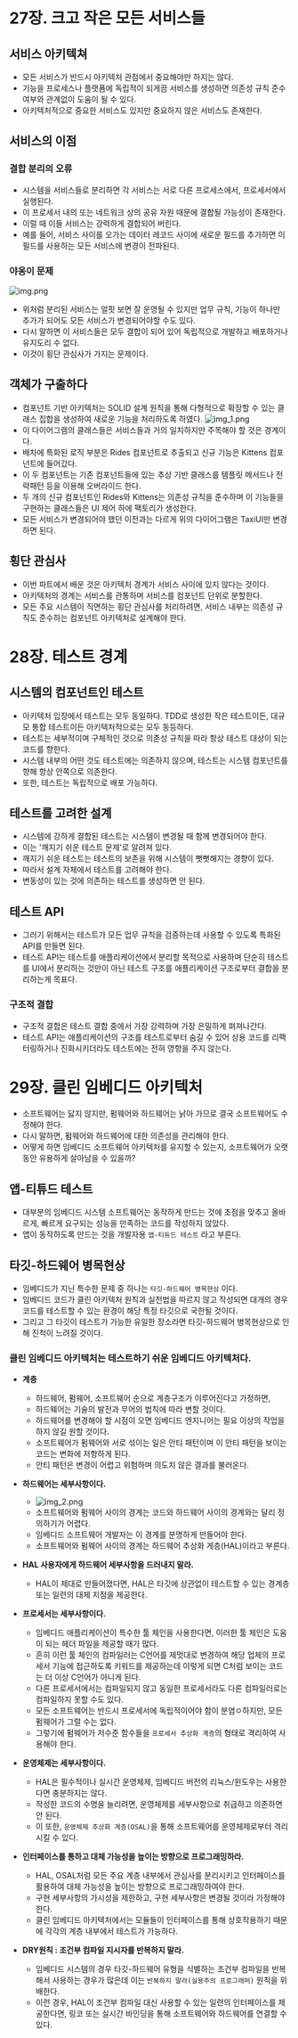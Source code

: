 # 27장. 크고 작은 모든 서비스들

## 서비스 아키텍쳐
- 모든 서비스가 반드시 아키텍처 관점에서 중요해야만 하지는 않다.
- 기능을 프로세스나 플랫폼에 독립적이 되게끔 서비스를 생성하면 의존성 규칙 준수 여부와 관계없이 도움이 될 수 있다.
- 아키텍처적으로 중요한 서비스도 있지만 중요하지 않은 서비스도 존재한다.

## 서비스의 이점
### 결합 분리의 오류
- 시스템을 서비스들로 분리하면 각 서비스는 서로 다른 프로세스에서, 프로세서에서 실행된다.
- 이 프로세서 내의 또는 네트워크 상의 공유 자원 때문에 결합될 가능성이 존재한다.
- 이럴 때 이들 서비스는 강력하게 결합되어 버린다.
- 예를 들어, 서비스 사이를 오가는 데이터 레코드 사이에 새로운 필드를 추가하면 이 필드를 사용하는 모든 서비스에 변경이 전파된다.

### 야옹이 문제
![img.png](img/heegeon1.png)
- 위처럼 분리된 서비스는 얼핏 보면 잘 운영될 수 있지만 업무 규칙, 기능이 하나만 추가가 되어도 모든 서비스가 변경되어야할 수도 있다.
- 다시 말하면 이 서비스들은 모두 결합이 되어 있어 독립적으로 개발하고 배포하거나 유지도리 수 없다.
- 이것이 횡단 관심사가 가지는 문제이다.

## 객체가 구출하다
- 컴포넌트 기반 아키텍처는 SOLID 설계 원칙을 통해 다형적으로 확장할 수 있는 클래스 집합을 생성하여 새로운 기능을 처리하도록 하였다.
![img_1.png](img/heegeon2.png)
- 이 다이어그램의 클래스들은 서비스들과 거의 일치하지만 주목해야 할 것은 경계이다.
- 배차에 특화된 로직 부분은 Rides 컴포넌트로 추출되고 신규 기능은 Kittens 컴포넌트에 들어갔다.
- 이 두 컴포넌트는 기존 컴포넌트들에 있는 추상 기반 클래스를 템플릿 메서드나 전략패턴 등을 이용해 오버라이드 한다.
- 두 개의 신규 컴포넌트인 Rides와 Kittens는 의존성 규칙을 준수하며 이 기능들을 구현하는 클래스들은 UI 제어 하에 팩토리가 생성한다.
- 모든 서비스가 변경되어야 했던 이전과는 다르게 위의 다이어그램은 TaxiUI만 변경하면 된다.

## 횡단 관심사
- 이번 파트에서 배운 것은 아키텍처 경계가 서비스 사이에 있지 않다는 것이다.
- 아키텍처의 경계는 서비스를 관통하며 서비스를 컴포넌트 단위로 분할한다.
- 모든 주요 시스템이 직면하는 횡단 관심사를 처리하려면, 서비스 내부는 의존성 규칙도 준수하는 컴포넌트 아키텍처로 설계해야 한다.

# 28장. 테스트 경계

## 시스템의 컴포넌트인 테스트
- 아키텍처 입장에서 테스트는 모두 동일하다. TDD로 생성한 작은 테스트이든, 대규모 통합 테스트이든 아키텍처적으로는 모두 동등하다.
- 테스트는 세부적이며 구체적인 것으로 의존성 규칙을 따라 항상 테스트 대상이 되는 코드를 향한다.
- 시스템 내부의 어떤 것도 테스트에는 의존하지 않으며, 테스트는 시스템 컴포넌트를 향해 항상 안쪽으로 의존한다.
- 또한, 테스트는 독립적으로 배포 가능하다.

## 테스트를 고려한 설계
- 시스템에 강하게 결합된 테스트는 시스템이 변경될 때 함께 변경되어야 한다.
- 이는 '깨지기 쉬운 테스트 문제'로 알려져 있다.
- 깨지기 쉬운 테스트는 테스트의 보존을 위해 시스템이 뻣뻣해지는 경향이 있다.
- 따라서 설계 자체에서 테스트를 고려해야 한다.
- 변동성이 있는 것에 의존하는 테스트를 생성하면 안 된다.

## 테스트 API
- 그러기 위해서는 테스트가 모든 업무 규칙을 검증하는데 사용할 수 있도록 특화된 API를 만들면 된다.
- 테스트 API는 테스트를 애플리케이션에서 분리할 목적으로 사용하며 단순히 테스트를 UI에서 분리하는 것만이 아닌 테스트 구조를 애플리케이션
구조로부터 결합을 분리하는게 목표다.

### 구조적 결합
- 구조적 결합은 테스트 결합 중에서 가장 강력하며 가장 은밀하게 펴져나간다.
- 테스트 API는 애플리케이션의 구조를 테스트로부터 숨길 수 있어 상용 코드를 리팩터링하거나 진화시키더라도 테스트에는 전혀 영향을 주지 않는다.

# 29장. 클린 임베디드 아키텍처
- 소프트웨어는 닳지 않지만, 펌웨어와 하드웨어는 낡아 가므로 결국 소프트웨어도 수정해야 한다.
- 다시 말하면, 펌웨어와 하드웨어에 대한 의존성을 관리해야 한다.
- 어떻게 하면 임베디드 소프트웨어 아키텍처를 유지할 수 있는지, 소프트웨어가 오랫동안 유용하게 살아남을 수 있을까?

## 앱-티튜드 테스트
- 대부분의 임베디드 시스템 소프트웨어는 동작하게 만드는 것에 초점을 맞추고 올바르게, 빠르게 요구되는 성능을 만족하는 코드를 작성하지 않았다.
- 앱이 동작하도록 만드는 것을 개발자용 `앱-티듀드 테스트` 라고 부른다.

## 타깃-하드웨어 병목현상
- 임베디드가 지닌 특수한 문제 중 하나는 `타깃-하드웨어 병목현상` 이다.
- 임베디드 코드가 클린 아키텍처 원칙과 실천법을 따르지 않고 작성되면 대개의 경우 코드를 테스트할 수 있는 환경이 해당 특정 타깃으로 국한될 것이다.
- 그리고 그 타깃이 테스트가 가능한 유일한 장소라면 타깃-하드웨어 병목현상으로 인해 진척이 느려질 것이다.

### 클린 임베디드 아키텍처는 테스트하기 쉬운 임베디드 아키텍처다.
- **계층**
  - 하드웨어, 펌웨어, 소프트웨어 순으로 계층구조가 이루어진다고 가정하면,
  - 하드웨어는 기술의 발전과 무어의 법칙에 따라 변할 것이다.
  - 하드웨어를 변경해야 할 시점이 오면 임베디드 엔지니어는 필요 이상의 작업을 하지 않길 원할 것이다.
  - 소프트웨어가 펌웨어와 서로 섞이는 일은 안티 패턴이며 이 안티 패턴을 보이는 코드는 변화에 저항하게 된다.
  - 안티 패턴은 변경이 어렵고 위험하며 의도치 않은 결과를 불러온다.

- **하드웨어는 세부사항이다.**
  - ![img_2.png](img/heegeon3.png)
  - 소프트웨어와 펌웨어 사이의 경계는 코드와 하드웨어 사이의 경계와는 달리 정의하기가 어렵다.
  - 임베디드 소프트웨어 개발자는 이 경계를 분명하게 만들어야 한다.
  - 소프트웨어와 펌웨어 사이의 경계는 하드웨어 추상화 게층(HAL)이라고 부른다.

- **HAL 사용자에게 하드웨어 세부사항을 드러내지 말라.**
  - HAL이 제대로 만들어졌다면, HAL은 타깃에 상관없이 테스트할 수 있는 경계층 또는 일련의 대체 지점을 제공한다.

- **프로세서는 세부사항이다.**
  - 임베디드 애플리케이션이 특수한 툴 체인을 사용한다면, 이러한 툴 체인은 도움이 되는 헤더 파일을 제공할 때가 많다.
  - 흔히 이런 툴 체인의 컴파일러는 C언어를 제멋대로 변경하여 해당 업체의 프로세서 기능에 접근하도록 키워드를 제공하는데 이렇게 되면 C처럼 보이는 코드는 더 이상 C언어가 아니게 된다.
  - 다른 프로세서에서는 컴파일되지 않고 동일한 프로세서라도 다른 컴파일러로는 컴파일하지 못할 수도 있다.
  - 모든 소프트웨어는 반드시 프로세서에 독립적이어야 함이 분염ㅇ하지만, 모든 펌웨어가 그럴 수는 없다.
  - 그렇기에 펌웨어가 저수준 함수들을 `프로세서 추상화 계층`의 형태로 격리하여 사용해야 한다.

- **운영체제는 세부사항이다.**
  - HAL은 필수적이나 실시간 운영체제, 임베디드 버전의 리눅스/윈도우는 사용한다면 충분하지는 않다.
  - 작성한 코드의 수명을 늘리려면, 운영체제를 세부사항으로 취급하고 의존하면 안 된다.
  - 이 또한, `운영체제 추상화 계층(OSAL)`을 통해 소프트웨어를 운영체제로부터 격리시킬 수 있다.

- **인터페이스를 통하고 대체 가능성을 높이는 방향으로 프로그래밍하라.**
  - HAL, OSAL처럼 모든 주요 계층 내부에서 관심사를 분리시키고 인터페이스를 활용하여 대체 가능성을 높이는 방향으로 프로그래밍하여야 한다.
  - 구현 세부사항의 가시성을 제한하고, 구현 세부사항은 변경될 것이라 가정해야 한다.
  - 클린 임베디드 아키텍처에서는 모듈들이 인터페이스를 통해 상호작용하기 때문에 각각의 계층 내부에서 테스트가 가능하다.

- **DRY원칙 : 조건부 컴파일 지시자를 반복하지 말라.**
  - 임베디드 시스템의 경우 타깃-하드웨어 유형을 식별하는 조건부 컴파일을 반복해서 사용하는 경우가 많은데 이는 `반복하지 말라(실용주의 프로그래머)` 원칙을 위배한다.
  - 이런 경우, HAL이 조건부 컴파일 대신 사용할 수 있는 일련의 인터페이스를 제공한다면, 링코 또는 실시간 바인딩을 통해 소프트웨어와 하드웨어를 연결할 수 있다.
